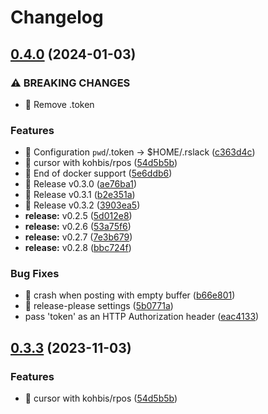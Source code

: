 # Changelog

## [0.4.0](https://github.com/kohbis/rslack/compare/rslack-v0.3.3...rslack-v0.4.0) (2024-01-03)


### ⚠ BREAKING CHANGES

* 🧨 Remove .token

### Features

* 🎸 Configuration `pwd`/.token -&gt; $HOME/.rslack ([c363d4c](https://github.com/kohbis/rslack/commit/c363d4cdbf396d1397c6e9a9630e98d07bb6976e))
* 🎸 cursor with kohbis/rpos ([54d5b5b](https://github.com/kohbis/rslack/commit/54d5b5b8baa7c7e23b317df0bf3e57cc2f68d688))
* 🎸 End of docker support ([5e6ddb6](https://github.com/kohbis/rslack/commit/5e6ddb667d93fa63511f1762bfea3aba3c1046c3))
* 🎸 Release v0.3.0 ([ae76ba1](https://github.com/kohbis/rslack/commit/ae76ba180f7c89d9c7132a387533d230a2b0b24a))
* 🎸 Release v0.3.1 ([b2e351a](https://github.com/kohbis/rslack/commit/b2e351a88809345550055def27a5c8524f9b2599))
* 🎸 Release v0.3.2 ([3903ea5](https://github.com/kohbis/rslack/commit/3903ea5d45f4f8a147017432b78391e0fe5db369))
* **release:** v0.2.5 ([5d012e8](https://github.com/kohbis/rslack/commit/5d012e8e3c91c2fb11a88899ec8479fbe7925a2d))
* **release:** v0.2.6 ([53a75f6](https://github.com/kohbis/rslack/commit/53a75f67f0c0859886571b8e772f961b142e0ae5))
* **release:** v0.2.7 ([7e3b679](https://github.com/kohbis/rslack/commit/7e3b679c1af3f4e81d37056925829eae1a06b59c))
* **release:** v0.2.8 ([bbc724f](https://github.com/kohbis/rslack/commit/bbc724f04b2dce832f428492a5d589b78d5947d6))


### Bug Fixes

* 🐛 crash when posting with empty buffer ([b66e801](https://github.com/kohbis/rslack/commit/b66e8013aa57fdb1e9777a12148e238cf66a0d05))
* 🐛 release-please settings ([5b0771a](https://github.com/kohbis/rslack/commit/5b0771a6ff313f118bfc52f9649e745ebdaa2754))
* pass 'token' as an HTTP Authorization header ([eac4133](https://github.com/kohbis/rslack/commit/eac4133b10a8a5b5b1d357cdc1f300b0ea043fd2))

## [0.3.3](https://github.com/kohbis/rslack/compare/v0.3.2...v0.3.3) (2023-11-03)


### Features

* 🎸 cursor with kohbis/rpos ([54d5b5b](https://github.com/kohbis/rslack/commit/54d5b5b8baa7c7e23b317df0bf3e57cc2f68d688))
